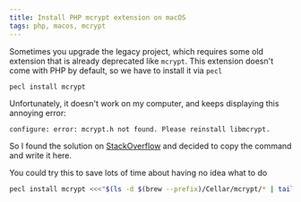 ```yaml
---
title: Install PHP mcrypt extension on macOS
tags: php, macos, mcrypt
---
```

Sometimes you upgrade the legacy project, which requires some old extension that is already deprecated like `mcrypt`.   This extension doesn't come with PHP by default, so we have to install it via `pecl`

```bash
pecl install mcrypt
```

Unfortunately, it doesn't work on my computer, and keeps displaying this annoying error:
```
configure: error: mcrypt.h not found. Please reinstall libmcrypt.
```

So I found the solution on [StackOverflow](https://stackoverflow.com/a/67761346) and decided to copy the command and write it here.

You could  try this to save lots of time about having no idea what to do

```bash
pecl install mcrypt <<<"$(ls -d $(brew --prefix)/Cellar/mcrypt/* | tail -1)"
```